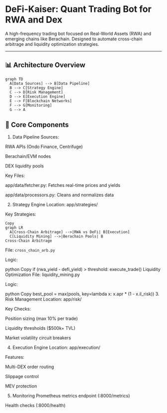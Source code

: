 # DeFi-Kaiser: Quant Trading Bot for RWA and Dex

A high-frequency trading bot focused on Real-World Assets (RWA) and emerging chains like Berachain. Designed to automate cross-chain arbitrage and liquidity optimization strategies.

---

## 📊 Architecture Overview

```mermaid
graph TD
  A[Data Sources] --> B[Data Pipeline]
  B --> C[Strategy Engine]
  C --> D[Risk Management]
  D --> E[Execution Engine]
  E --> F[Blockchain Networks]
  F --> G[Monitoring]
  G --> A
```

## 🧩 Core Components
1. Data Pipeline
Sources:

RWA APIs (Ondo Finance, Centrifuge)

Berachain/EVM nodes

DEX liquidity pools

Key Files:

app/data/fetcher.py: Fetches real-time prices and yields

app/data/processors.py: Cleans and normalizes data

2. Strategy Engine
Location: app/strategies/

Key Strategies:

```mermaid
Copy
graph LR
  A[Cross-Chain Arbitrage] -->|RWA vs DeFi| B[Execution]
  C[Liquidity Mining] -->|Berachain Pools| B
Cross-Chain Arbitrage
```
File: `cross_chain_arb.py`

Logic:

python
Copy
if (rwa_yield - defi_yield) > threshold:
    execute_trade()
Liquidity Optimization
File: liquidity_mining.py

Logic:

python
Copy
best_pool = max(pools, key=lambda x: x.apr * (1 - x.il_risk))
3. Risk Management
Location: app/risk/

Key Checks:

Position sizing (max 10% per trade)

Liquidity thresholds ($500k+ TVL)

Market volatility circuit breakers

4. Execution Engine
Location: app/execution/

Features:

Multi-DEX order routing

Slippage control

MEV protection

5. Monitoring
Prometheus metrics endpoint (:8000/metrics)

Health checks (:8000/health)

